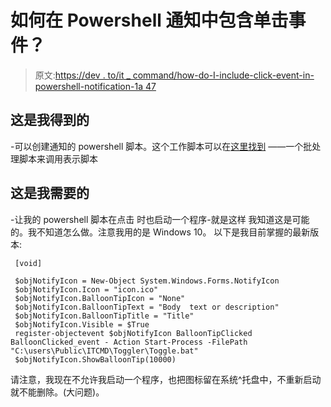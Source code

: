 # 如何在 Powershell 通知中包含单击事件？

> 原文:[https://dev . to/it _ command/how-do-I-include-click-event-in-powershell-notification-1a 47](https://dev.to/it_command/how-do-i-include-click-event-in-powershell-notification-1a47)

## 这是我得到的

-可以创建通知的 powershell 脚本。这个工作脚本可以在[这里找到](http://www.itcommand.tech/Powershell.txt)
——一个批处理脚本来调用表示脚本

## 这是我需要的

-让我的 powershell 脚本在点击
时也启动一个程序-就是这样
我知道这是可能的。我不知道怎么做。注意我用的是 Windows 10。
以下是我目前掌握的最新版本:

```
 [void]         

 $objNotifyIcon = New-Object System.Windows.Forms.NotifyIcon 
 $objNotifyIcon.Icon = "icon.ico"
 $objNotifyIcon.BalloonTipIcon = "None"
 $objNotifyIcon.BalloonTipText = "Body  text or description" 
 $objNotifyIcon.BalloonTipTitle = "Title" 
 $objNotifyIcon.Visible = $True 
 register-objectevent $objNotifyIcon BalloonTipClicked BalloonClicked_event - Action Start-Process -FilePath "C:\users\Public\ITCMD\Toggler\Toggle.bat"
 $objNotifyIcon.ShowBalloonTip(10000) 
```

请注意，我现在不允许我启动一个程序，也把图标留在系统^托盘中，不重新启动就不能删除。(大问题)。